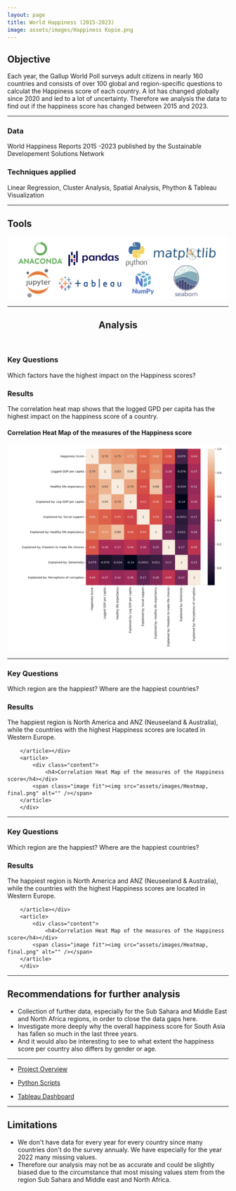 ```yaml
---
layout: page
title: World Happiness (2015-2023)
image: assets/images/Happiness Kopie.png
---
```


<h2>Objective</h2>

<p>Each year, the Gallup World Poll surveys adult citizens in nearly 160 countries and consists of over 100 global and region-specific questions to calculat the Happiness score of each country. A lot has changed globally since 2020 and led to a lot of uncertainty. Therefore we analysis the data to find out if the happiness score has changed between 2015 and 2023. </p>

<hr class="major" />
<div class="features">
		<article>
			<span class="icon fa-database"></span>
			<div class="content">
				<h3>Data</h3>
				<p>World Happiness Reports 2015 -2023 published by the Sustainable Developement Solutions Network </p>
			</div>
		</article>
		<article>
			<span class="icon fa-book"></span>
			<div class="content">
				<h3>Techniques applied</h3>
				<p> Linear Regression, Cluster Analysis, Spatial Analysis, Phython & Tableau Visualization </p>
			</div>
		</article>
	</div>

<hr class="major" />
<h2>Tools</h2>
<span class="image fit"><img src="assets/images/Tools, final.png" alt="" /></span>

<hr class="major" />
<!-- Section -->
<section>
<header class="major">
		<h2>Analysis</h2>
	</header>
<div class="features">
	<article>
			<div class="content">
				<h3>Key Questions</h3>
				<p>Which factors have the highest impact on the Happiness scores?</p>
				<h3>Results</h3>
				<p>The correlation heat map shows that the logged GPD per capita has the highest impact on the happiness score of a country. </p>
		</article></div>
		<article>
			<div class="content">
				<h4>Correlation Heat Map of the measures of the Happiness score</h4></div>
			<span class="image fit"><img src="assets/images/Heatmap, final.png" alt="" /></span>
		</article>
  		</div>
    
<hr class="major" />
<div class="features">	
		<article>
			<div class="content">
				<h3>Key Questions</h3>
				<p>Which region are the happiest? Where are the happiest countries?</p>
				<h3>Results</h3>
				<p>The happiest region is North America and ANZ (Neuseeland & Australia), while the countries with
			           the highest Happiness scores are located in Western Europe. </p>
			
		</article></div>
		<article>
			<div class="content">
				<h4>Correlation Heat Map of the measures of the Happiness score</h4></div>
			<span class="image fit"><img src="assets/images/Heatmap, final.png" alt="" /></span>
		</article>
  		</div>
   
<hr class="major" /> 		
<div class="features">	
		<article>
			<div class="content">
				<h3>Key Questions</h3>
				<p>Which region are the happiest? Where are the happiest countries?</p>
				<h3>Results</h3>
				<p>The happiest region is North America and ANZ (Neuseeland & Australia), while the countries with
			           the highest Happiness scores are located in Western Europe. </p>
			
		</article></div>
		<article>
			<div class="content">
				<h4>Correlation Heat Map of the measures of the Happiness score</h4></div>
			<span class="image fit"><img src="assets/images/Heatmap, final.png" alt="" /></span>
		</article>
  		</div>
    
<hr class="major" />
<div class="content">
<h2>Recommendations for further analysis</h2>
<ul>
					<li>Collection of further data, especially for the Sub Sahara and Middle East and North Africa regions, in order to close the data gaps here.</li>
					<li>Investigate more deeply why the overall happiness score for South Asia has fallen so much in the last three years.</li>
					<li>And it would also be interesting to see to what extent the happiness score per country also differs by gender or age.</li>
</ul> 
</div>

<hr class="major" />

<div class="4u 12u$(medium)">
		<ul class="actions">
			<li><a href="https://github.com/mariamaske/WorldHappiness15-23/blob/0a9e1e3a55d01b41fcb21c3ab5943bb274b6a9a2/Open%20Data%20%E2%80%A2%20Reflection%20Happiness%20Data.pdf" class="button special icon fa-file-pdf-o">Project Overview</a></li></ul> 
   	</div>
		<div class="4u 12u$(medium)">
		<ul class="actions">
			<li><a href="https://github.com/mariamaske/WorldHappiness15-23/tree/0a9e1e3a55d01b41fcb21c3ab5943bb274b6a9a2/World%20Happiness%20Data!/Scripts" class="button special icon fa-edit">Python Scripts</a></li></ul> 
   	</div>
   	<div class="4u 12u$(medium)">
		<ul class="actions">
   			<li><a href="https://public.tableau.com/views/HappinesScoreProjekt/GlobalHappiness?:language=de-DE&:display_count=n&:origin=viz_share_link" class="button special icon fa-laptop">Tableau Dashboard</a></li></ul>
	</div></ul> 
 </div>
 
<hr class="major" />
<div class="content">
<h2>Limitations</h2>

<ul>
<li>We don't have data for every year for every country since many countries don't do the survey annualy. We have especially for the year 2022 many missing values.</li>
<li>Therefore our analysis may not be as accurate and could be slightly biased due to the circumstance that most missing values stem from the region Sub Sahara and Middle east and North Africa.</li>
</ul> 
</div>
